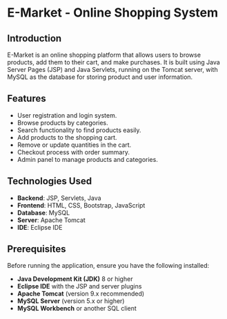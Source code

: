 # E-Market - Online Shopping System

## Introduction
E-Market is an online shopping platform that allows users to browse products, add them to their cart, and make purchases. It is built using Java Server Pages (JSP) and Java Servlets, running on the Tomcat server, with MySQL as the database for storing product and user information.

## Features
- User registration and login system.
- Browse products by categories.
- Search functionality to find products easily.
- Add products to the shopping cart.
- Remove or update quantities in the cart.
- Checkout process with order summary.
- Admin panel to manage products and categories.

## Technologies Used
- **Backend**: JSP, Servlets, Java
- **Frontend**: HTML, CSS, Bootstrap, JavaScript
- **Database**: MySQL
- **Server**: Apache Tomcat
- **IDE**: Eclipse IDE

## Prerequisites
Before running the application, ensure you have the following installed:
- **Java Development Kit (JDK)** 8 or higher
- **Eclipse IDE** with the JSP and server plugins
- **Apache Tomcat** (version 9.x recommended)
- **MySQL Server** (version 5.x or higher)
- **MySQL Workbench** or another SQL client

